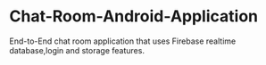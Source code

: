 # Chat-Room-Android-Application

End-to-End chat room application that uses Firebase realtime database,login and storage features.
